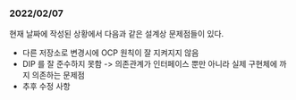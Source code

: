 ### 2022/02/07

현재 날짜에 작성된 상황에서 다음과 같은 설계상 문제점들이 있다.

* 다른 저장소로 변경시에 OCP 원칙이 잘 지켜지지 않음
* DIP 를 잘 준수하지 못함 -> 의존관계가 인터페이스 뿐만 아니라 실제 구현체에 까지 의존하는 문제점
* 추후 수정 사항